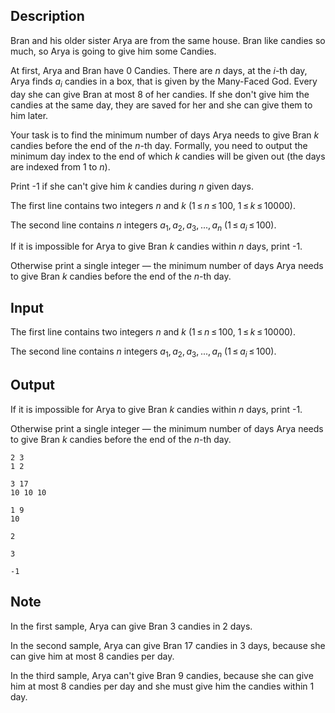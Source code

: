 ## Description

<div><p>Bran and his older sister Arya are from the same house. Bran like candies so much, so Arya is going to give him some Candies.</p><p>At first, Arya and Bran have <span class="tex-span">0</span> Candies. There are <span class="tex-span"><i>n</i></span> days, at the <span class="tex-span"><i>i</i></span>-th day, Arya finds <span class="tex-span"><i>a</i><sub class="lower-index"><i>i</i></sub></span> candies in a box, that is given by the Many-Faced God. Every day she can give Bran <span class="tex-font-style-bf">at most</span> <span class="tex-span">8</span> of her candies. If she don't give him the candies at the same day, they are saved for her and she can give them to him later.</p><p>Your task is to find the minimum number of days Arya needs to give Bran <span class="tex-span"><i>k</i></span> candies <span class="tex-font-style-bf">before</span> the end of the <span class="tex-span"><i>n</i></span>-th day. Formally, you need to output the minimum day index to the end of which <span class="tex-span"><i>k</i></span> candies will be given out (the days are indexed from 1 to <span class="tex-span"><i>n</i></span>).</p><p>Print <span class="tex-font-style-tt">-1</span> if she can't give him <span class="tex-span"><i>k</i></span> candies during <span class="tex-span"><i>n</i></span> given days.</p></div><div class="input-specification"><p>The first line contains two integers <span class="tex-span"><i>n</i></span> and <span class="tex-span"><i>k</i></span> (<span class="tex-span">1 ≤ <i>n</i> ≤ 100</span>, <span class="tex-span">1 ≤ <i>k</i> ≤ 10000</span>).</p><p>The second line contains <span class="tex-span"><i>n</i></span> integers <span class="tex-span"><i>a</i><sub class="lower-index">1</sub>, <i>a</i><sub class="lower-index">2</sub>, <i>a</i><sub class="lower-index">3</sub>, ..., <i>a</i><sub class="lower-index"><i>n</i></sub></span> (<span class="tex-span">1 ≤ <i>a</i><sub class="lower-index"><i>i</i></sub> ≤ 100</span>).</p></div><div class="output-specification"><p>If it is impossible for Arya to give Bran <span class="tex-span"><i>k</i></span> candies within <span class="tex-span"><i>n</i></span> days, print <span class="tex-font-style-tt">-1</span>.</p><p>Otherwise print a single integer&nbsp;— the minimum number of days Arya needs to give Bran <span class="tex-span"><i>k</i></span> candies before the end of the <span class="tex-span"><i>n</i></span>-th day.</p></div>

## Input

<p>The first line contains two integers <span class="tex-span"><i>n</i></span> and <span class="tex-span"><i>k</i></span> (<span class="tex-span">1 ≤ <i>n</i> ≤ 100</span>, <span class="tex-span">1 ≤ <i>k</i> ≤ 10000</span>).</p><p>The second line contains <span class="tex-span"><i>n</i></span> integers <span class="tex-span"><i>a</i><sub class="lower-index">1</sub>, <i>a</i><sub class="lower-index">2</sub>, <i>a</i><sub class="lower-index">3</sub>, ..., <i>a</i><sub class="lower-index"><i>n</i></sub></span> (<span class="tex-span">1 ≤ <i>a</i><sub class="lower-index"><i>i</i></sub> ≤ 100</span>).</p>

## Output

<p>If it is impossible for Arya to give Bran <span class="tex-span"><i>k</i></span> candies within <span class="tex-span"><i>n</i></span> days, print <span class="tex-font-style-tt">-1</span>.</p><p>Otherwise print a single integer&nbsp;— the minimum number of days Arya needs to give Bran <span class="tex-span"><i>k</i></span> candies before the end of the <span class="tex-span"><i>n</i></span>-th day.</p>





```input1
2 3
1 2

```




```input2
3 17
10 10 10

```




```input3
1 9
10

```




```output1
2
```




```output2
3
```




```output3
-1
```



## Note

<p>In the first sample, Arya can give Bran <span class="tex-span">3</span> candies in <span class="tex-span">2</span> days.</p><p>In the second sample, Arya can give Bran <span class="tex-span">17</span> candies in <span class="tex-span">3</span> days, because she can give him at most <span class="tex-span">8</span> candies per day.</p><p>In the third sample, Arya can't give Bran <span class="tex-span">9</span> candies, because she can give him at most <span class="tex-span">8</span> candies per day and she must give him the candies within <span class="tex-span">1</span> day.</p>
